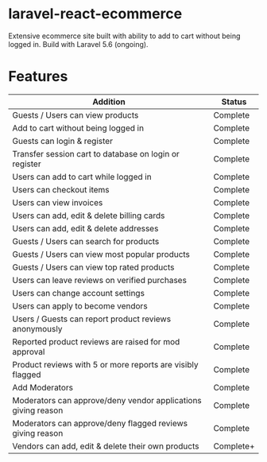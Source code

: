# laravel-react-ecommerce

Extensive ecommerce site built with ability to add to cart without being logged in. Build with Laravel 5.6 (ongoing).

# Features

<table>
  <thead>
    <tr>
      <th>Addition</th>
      <th>Status</th>
    </tr>
  </thead>
  <tbody>
    <tr>
      <td>Guests / Users can view products</td>
      <td>Complete</td>
    </tr>
    <tr>
      <td>Add to cart without being logged in</td>
      <td>Complete</td>
    </tr>
    <tr>
      <td>Guests can login & register</td>
      <td>Complete</td>
    </tr>
    <tr>
      <td>Transfer session cart to database on login or register</td>
      <td>Complete</td>
    </tr>
    <tr>
      <td>Users can add to cart while logged in</td>
      <td>Complete</td>
    </tr>
    <tr>
      <td>Users can checkout items</td>
      <td>Complete</td>
    </tr>
    <tr>
      <td>Users can view invoices</td>
      <td>Complete</td>
    </tr>
    <tr>
      <td>Users can add, edit & delete billing cards</td>
      <td>Complete</td>
    </tr>
    <tr>
      <td>Users can add, edit & delete addresses</td>
      <td>Complete</td>
    </tr>
    <tr>
      <td>Guests / Users can search for products</td>
      <td>Complete</td>
    </tr>
    <tr>
      <td>Guests / Users can view most popular products</td>
      <td>Complete</td>
    </tr>
    <tr>      
      <td>Guests / Users can view top rated products</td>
      <td>Complete</td>
    </tr>
    <tr>  
      <td>Users can leave reviews on verified purchases</td>
      <td>Complete</td>
    </tr>
    <tr>
      <td>Users can change account settings</td>
      <td>Complete</td>
    </tr>
    <tr>
      <td>Users can apply to become vendors</td>
      <td>Complete</td>
    </tr>
    <tr>  
      <td>Users / Guests can report product reviews anonymously</td>
      <td>Complete</td>
    </tr>
    <tr>
      <td>Reported product reviews are raised for mod approval</td>
      <td>Complete</td>
    </tr>
    <tr>
      <td>Product reviews with 5 or more reports are visibly flagged</td>
      <td>Complete</td>
    </tr>
    <tr>
      <td>Add Moderators</td>
      <td>Complete</td>
    </tr>
     <tr>
      <td>Moderators can approve/deny vendor applications giving reason</td>
      <td>Complete</td>
    </tr>
    <tr>
      <td>Moderators can approve/deny flagged reviews giving reason</td>
      <td>Complete</td>
    </tr>
    <tr>
      <td>Vendors can add, edit & delete their own products</td>
      <td>Complete+</td>
    </tr>    
  </tbody>
</table>
